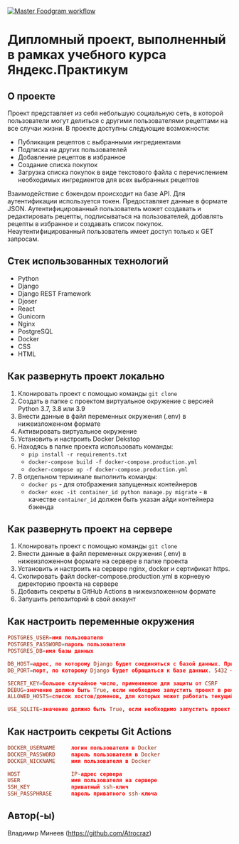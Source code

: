 [![Master Foodgram workflow](https://github.com/Atrocraz/foodgram-project-react/actions/workflows/master.yml/badge.svg)](https://github.com/Atrocraz/foodgram-project-react/actions/workflows/master.yml)
# Дипломный проект, выполненный в рамках учебного курса Яндекс.Практикум

## О проекте
Проект представляет из себя небольшую социальную сеть, в которой пользователи могут делиться с другими пользователями рецептами на все случаи жизни.
В проекте доступны следующие возможности:
 - Публикация рецептов с выбранными ингредиентами
 - Подписка на других пользователей
 - Добавление рецептов в избранное
 - Создание списка покупок
 - Загрузка списка покупок в виде текстового файла с перечислением необходимых ингредиентов для всех выбранных рецептов

Взаимодействие с бэкендом происходит на базе API. Для аутентификации используется токен.
Предоставляет данные в формате JSON.
Аутентифицированный пользователь может создавать и редактировать рецепты, подписываться на пользователей, добавлять рецепты в избранное и создавать список покупок.
Неаутентифицированный пользователь имеет доступ только к GET запросам.

## Стек использованных технологий
 - Python
 - Django
 - Django REST Framework
 - Djoser
 - React
 - Gunicorn
 - Nginx
 - PostgreSQL
 - Docker
 - CSS
 - HTML

## Как развернуть проект локально
 1. Клонировать проект с помощью команды `git clone`
 2. Создать в папке с проектом виртуальное окружение с версией Python 3.7, 3.8 или 3.9
 3. Внести данные в файл переменных окружения (.env) в нижеизложенном формате
 4. Активировать виртуальное окружение
 5. Установить и настроить Docker Dekstop
 6. Находясь в папке проекта использовать команды:
    - `pip install -r requirements.txt`
    - `docker-compose build -f docker-compose.production.yml`
    - `docker-compose up -f docker-compose.production.yml`
 7. В отдельном терминале выполнить команды:
    - `docker ps` - для отображения запущенных контейнеров
    - `docker exec -it container_id python manage.py migrate` - в качестве `container_id` должен быть указан айди контейнера бэкенда

## Как развернуть проект на сервере
 1. Клонировать проект с помощью команды `git clone`
 2. Внести данные в файл переменных окружения (.env) в нижеизложенном формате на сервере в папке проекта
 3. Установить и настроить на сервере nginx, docker и сертификат https.
 4. Скопировать файл docker-compose.production.yml в корневую директорию проекта на сервере
 5. Добавить секреты в GitHub Actions в нижеизложенном формате
 6. Запушить репозиторий в свой аккаунт


## Как настроить переменные окружения
```conf
POSTGRES_USER=имя пользователя
POSTGRES_PASSWORD=пароль пользователя
POSTGRES_DB=имя базы данных

DB_HOST=адрес, по которому Django будет соединяться с базой данных. При работе нескольких контейнеров в сети Docker network вместо адреса указывают имя контейнера, где запущен сервер БД
DB_PORT=порт, по которому Django будет обращаться к базе данных. 5432 — это порт по умолчанию для PostgreSQL

SECRET_KEY=большое случайное число, применяемое для защиты от CSRF
DEBUG=значение должно быть True, если необходимо запустить проект в режиме дебага
ALLOWED_HOSTS=список хостов/доменов, для которых может работать текущий сайт. Указывать без пробелов через запятую

USE_SQLITE=значение должно быть True, если необходимо запустить проект с БД SQLite. В противном случае будет использован PostgreSQL
```

## Как настроить секреты Git Actions
```conf
DOCKER_USERNAME     логин пользователя в Docker
DOCKER_PASSWORD     пароль пользователя в Docker
DOCKER_NICKNAME     имя пользователя в Docker

HOST                IP-адрес сервера
USER                имя пользователя на сервере
SSH_KEY             приватный ssh-ключ
SSH_PASSPHRASE      пароль приватного ssh-ключа
```

## Автор(-ы)
Владимир Минеев (https://github.com/Atrocraz)